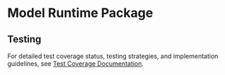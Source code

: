 # Model Runtime Package

## Testing

For detailed test coverage status, testing strategies, and implementation guidelines, see [Test Coverage Documentation](./docs/test-coverage.md).
